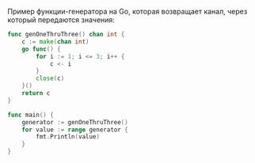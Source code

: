 Пример функции-генератора на Go, которая возвращает канал, через который передаются значения:

```go
func genOneThruThree() chan int {
    c := make(chan int)
    go func() {
        for i := 1; i <= 3; i++ {
            c <- i
        }
        close(c)
    }()
    return c
}

func main() {
    generator := genOneThruThree()
    for value := range generator {
        fmt.Println(value)
    }
}
```
